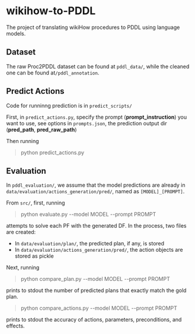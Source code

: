 # wikihow-to-PDDL
 The project of translating wikiHow procedures to PDDL using language models.

## Dataset
The raw Proc2PDDL dataset can be found at `pddl_data/`, while the cleaned one can be found at`/pddl_annotation`.

## Predict Actions
Code for runninng prediction is in `predict_scripts/`

First, in `predict_actions.py`, specify the prompt (**prompt_instruction**) you want to use, see options in `prompts.json`, the prediction output dir (**pred_path**, **pred_raw_path**)

Then running
> python predict_actions.py

## Evaluation
In `pddl_evaluation/`, we assume that the model predictions are already in `data/evaluation/actions_generation/pred/`, named as `[MODEL]_[PROMPT]`. 

From `src/`, first, running
> python evaluate.py --model MODEL --prompt PROMPT

attempts to solve each PF with the generated DF. In the process, two files are created:
- In `data/evaluation/plan/`, the predicted plan, if any, is stored
- In `data/evaluation/actions_generation/pred/`, the action objects are stored as pickle

Next, running
> python compare_plan.py --model MODEL --prompt PROMPT

prints to stdout the number of predicted plans that exactly match the gold plan.

> python compare_actions.py --model MODEL --prompt PROMPT

prints to stdout the accuracy of actions, parameters, preconditions, and effects.
